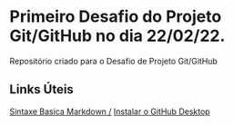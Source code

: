 # Primeiro Desafio do Projeto Git/GitHub no dia 22/02/22. 
Repositório criado para o Desafio de Projeto Git/GitHub

## Links Úteis

[Sintaxe Basica Markdown    /](https://www.markdownguide.org/)
[Instalar o GitHub Desktop](https://docs.github.com/pt/desktop/installing-and-configuring-github-desktop/installing-and-authenticating-to-github-desktop/installing-github-desktop)


